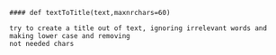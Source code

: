    #### def textToTitle(text,maxnrchars=60) 
    
    try to create a title out of text, ignoring irrelevant words and making lower case and removing 
    not needed chars
